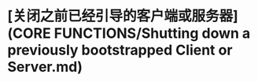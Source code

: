 # \[关闭之前已经引导的客户端或服务器]\(CORE FUNCTIONS/Shutting down a previously bootstrapped Client or Server.md)

